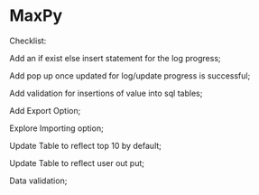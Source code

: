 # MaxPy


Checklist:

Add an if exist else insert statement for the log progress;

Add pop up once updated for log/update progress is successful;

Add validation for insertions of value into sql tables;

Add Export Option;

Explore Importing option;

Update Table to reflect top 10 by default;

Update Table to reflect user out put;

Data validation; 

